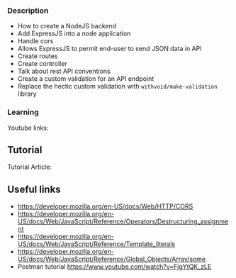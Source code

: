 ### Description

- How to create a NodeJS backend
- Add ExpressJS into a node application
- Handle cors
- Allows ExpressJS to permit end-user to send JSON data in API
- Create routes
- Create controller
- Talk about rest API conventions
- Create a custom validation for an API endpoint
- Replace the hectic custom validation with `withvoid/make-validation` library

### Learning

Youtube links:

## Tutorial

Tutorial Article:

## Useful links

- https://developer.mozilla.org/en-US/docs/Web/HTTP/CORS
- https://developer.mozilla.org/en-US/docs/Web/JavaScript/Reference/Operators/Destructuring_assignment
- https://developer.mozilla.org/en-US/docs/Web/JavaScript/Reference/Template_literals
- https://developer.mozilla.org/en-US/docs/Web/JavaScript/Reference/Global_Objects/Array/some
- Postman tutorial https://www.youtube.com/watch?v=FjgYtQK_zLE
